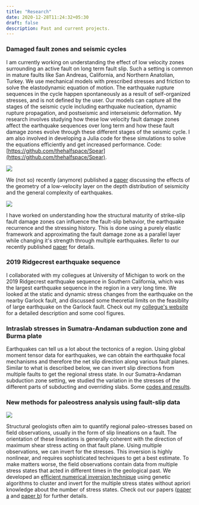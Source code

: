 ```yaml
---
title: "Research"
date: 2020-12-28T11:24:32+05:30
draft: false
description: Past and current projects.
---
```


### Damaged fault zones and seismic cycles 

I am currently working on understanding the effect of low velocity zones surrounding an active fault on long term fault slip. Such a setting is common in mature faults like San Andreas, California, and Northern Anatolian, Turkey.  We use mechanical models with prescribed stresses and friction to solve the elastodynamic equation of motion. The earthquake rupture sequences in the cycle happen spontaneously as a result of self-organized stresses, and is not defined by the user. Our models can capture all the stages of the seismic cycle including earthquake nucleation, dynamic rupture propagation, and postseismic and interseismic deformation. My research involves studying how these low velocity fault damage zones affect the earthquake sequences over long term and how these fault damage zones evolve through these different stages of the seismic cycle. I am also involved in developing a Julia code for these simulations to solve the equations efficiently and get increased performance. Code: [https://github.com/thehalfspace/Spear](https://github.com/thehalfspace/Spear).


![](/media/fault_zone.png)

We (not so) recently (anymore) published a [paper](https://agupubs.onlinelibrary.wiley.com/doi/full/10.1029/2020JB019587) discussing the effects of the geometry of a low-velocity layer on the depth distribution of seismicity and the general complexity of earthquakes.

![](/media/damage_evolution.png)

I have worked on understanding how the structural maturity of strike-slip fault damage zones can influence the fault-slip behavior, the earthquake recurrence and the stressing history. This is done using a purely elastic framework and approximating the fault damage zone as a parallel layer while changing it's strength through multiple earthquakes. Refer to our recently published [paper](https://agupubs.onlinelibrary.wiley.com/doi/10.1029/2021GL094679) for details.

### 2019 Ridgecrest earthquake sequence

I collaborated with my collegues at University of Michigan to work on the 2019 Ridgecrest earthquake sequence in Southern California, which was the largest earthquake sequence in the region in a very long time. We looked at the static and dynamic stress changes from the earthquake on the nearby Garlock fault, and discussed some theoretial limits on the feasiblity of large earthquake on the Garlock fault. Check out my [collegue's website](https://sites.google.com/view/seismomcfishin/2019-ridgecrest-earthquake?authuser=0) for a detailed description and some cool figures.


### Intraslab stresses in Sumatra-Andaman subduction zone and Burma plate

Earthquakes can tell us a lot about the tectonics of a region. Using global moment tensor data for earthquakes, we can obtain the earthquake focal mechanisms and therefore the net slip direction along various fault planes. Similar to what is described below, we can invert slip directions from multiple faults to get the regional stress state. In our Sumatra-Andaman subduction zone setting, we studied the variation in the stresses of the different parts of subducting and overriding
slabs. Some [codes and results](https://github.com/thehalfspace/GMT_Plots).

### New methods for paleostress analysis using fault-slip data

![](/media/stress_inversion.png)

Structural geologists often aim to quantify regional paleo-stresses based on field observations, usually in the form of slip lineations on a fault. The orientation of these lineations is generally coherent with the direction of maximum shear stress acting on that fault plane. Using multiple observations, we can invert for the stresses. This inversion is highly nonlinear, and requires sophisticated techniques to get a best estimate. To make matters worse, the field observations contain data from multiple stress states that acted in different times in the geological past. We developed an [efficient numerical inversion technique](https://github.com/thehalfspace/stress-inversion) using genetic algorithms to cluster and invert for the multiple stress states without apriori knowledge about the number of stress states. Check out our papers ([paper a](https://www.sciencedirect.com/science/article/pii/S0191814116302036) and [paper b](https://www.sciencedirect.com/science/article/pii/S0191814119304705)) for further details.
